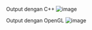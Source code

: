 Output dengan C++
![image](https://github.com/RezaXun/KOMGRAF4704/assets/106087397/de254fb4-aa23-4c44-86b9-43a3e3447072)

Output dengan OpenGL
![image](https://github.com/RezaXun/KOMGRAF4704/assets/106087397/6f274324-476e-405d-a951-5d1337c1d204)

